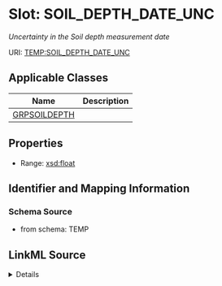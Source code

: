 # Slot: SOIL_DEPTH_DATE_UNC
_Uncertainty in the Soil depth measurement date_


URI: [TEMP:SOIL_DEPTH_DATE_UNC](https://example.org/TEMP/SOIL_DEPTH_DATE_UNC)



<!-- no inheritance hierarchy -->




## Applicable Classes

| Name | Description |
| --- | --- |
[GRPSOILDEPTH](GRPSOILDEPTH.md) | 






## Properties

* Range: [xsd:float](xsd:float)







## Identifier and Mapping Information







### Schema Source


* from schema: TEMP




## LinkML Source

<details>
```yaml
name: SOIL_DEPTH_DATE_UNC
description: Uncertainty in the Soil depth measurement date
from_schema: TEMP
rank: 1000
alias: SOIL_DEPTH_DATE_UNC
domain_of:
- GRP_SOIL_DEPTH
range: float
unit:
  symbol: days

```
</details>